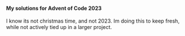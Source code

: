 #### My solutions for Advent of Code 2023

I know its not christmas time, and not 2023. Im doing this to keep fresh, while not actively tied up in a larger project.
